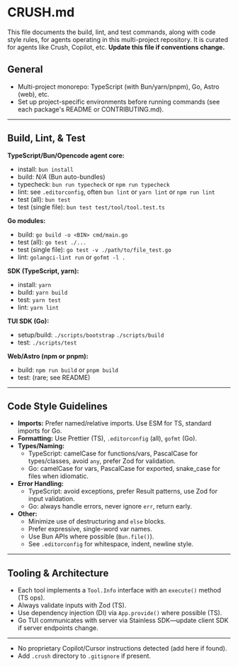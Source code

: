 # CRUSH.md

This file documents the build, lint, and test commands, along with code style rules, for agents operating in this multi-project repository. It is curated for agents like Crush, Copilot, etc. **Update this file if conventions change.**

## General
- Multi-project monorepo: TypeScript (with Bun/yarn/pnpm), Go, Astro (web), etc.
- Set up project-specific environments before running commands (see each package's README or CONTRIBUTING.md).

---

## Build, Lint, & Test

**TypeScript/Bun/Opencode agent core:**
- install: `bun install`
- build: *N/A* (Bun auto-bundles)
- typecheck: `bun run typecheck` or `npm run typecheck`
- lint: see `.editorconfig`, often `bun lint` or `yarn lint` or `npm run lint`
- test (all): `bun test`
- test (single file): `bun test test/tool/tool.test.ts`

**Go modules:**
- build: `go build -o <BIN> cmd/main.go`
- test (all): `go test ./...`
- test (single file): `go test -v ./path/to/file_test.go`
- lint: `golangci-lint run` or `gofmt -l .`

**SDK (TypeScript, yarn):**
- install: `yarn`
- build: `yarn build`
- test: `yarn test`
- lint: `yarn lint`

**TUI SDK (Go):**
- setup/build: `./scripts/bootstrap` `./scripts/build`
- test: `./scripts/test`

**Web/Astro (npm or pnpm):**
- build: `npm run build` or `pnpm build`
- test: (rare; see README)

---

## Code Style Guidelines

- **Imports:** Prefer named/relative imports. Use ESM for TS, standard imports for Go.
- **Formatting:** Use Prettier (TS), `.editorconfig` (all), `gofmt` (Go).
- **Types/Naming:**
    - TypeScript: camelCase for functions/vars, PascalCase for types/classes, avoid `any`, prefer Zod for validation.
    - Go: camelCase for vars, PascalCase for exported, snake_case for files when idiomatic.
- **Error Handling:**
    - TypeScript: avoid exceptions, prefer Result patterns, use Zod for input validation.
    - Go: always handle errors, never ignore `err`, return early.
- **Other:**
    - Minimize use of destructuring and `else` blocks.
    - Prefer expressive, single-word var names.
    - Use Bun APIs where possible (`Bun.file()`).
    - See `.editorconfig` for whitespace, indent, newline style.

---

## Tooling & Architecture
- Each tool implements a `Tool.Info` interface with an `execute()` method (TS ops).
- Always validate inputs with Zod (TS).
- Use dependency injection (DI) via `App.provide()` where possible (TS).
- Go TUI communicates with server via Stainless SDK—update client SDK if server endpoints change.

---
- No proprietary Copilot/Cursor instructions detected (add here if found).
- Add `.crush` directory to `.gitignore` if present.
